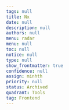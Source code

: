 ```yaml
---
tags: null
title: Nx
date: null
description: null
authors: null
menu: radar
menu: null
toc: null
notice: null
type: null
show_frontmatter: true
confidence: null
assign: minhth
priority: null
status: Archived
quadrant: Tools
tag: Frontend
---
```


